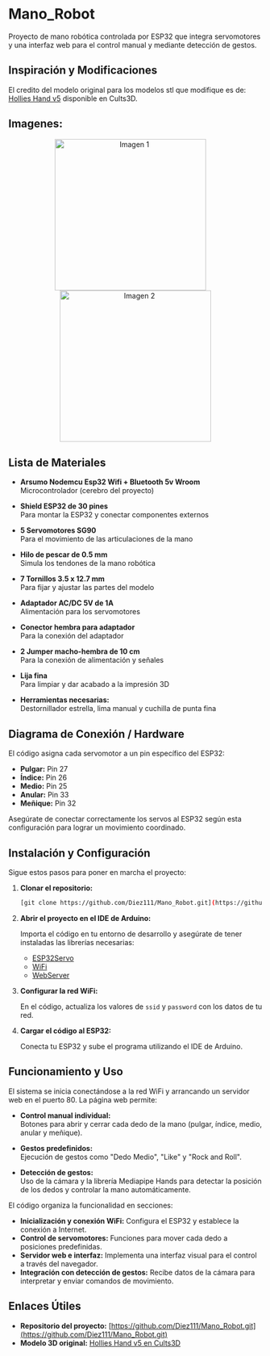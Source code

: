 # Mano_Robot

Proyecto de mano robótica controlada por ESP32 que integra servomotores y una interfaz web para el control manual y mediante detección de gestos.

## Inspiración y Modificaciones

El credito del modelo original para los modelos stl que modifique es de: [Hollies Hand v5](https://cults3d.com/es/modelo-3d/artilugios/hollies-hand-v5) disponible en Cults3D.

## Imagenes:

<p align="center">
  <img src="https://github.com/user-attachments/assets/d705841f-3815-4530-8865-b5ce89e2c14d" alt="Imagen 1" width="300" style="margin-right:20px;">
  <img src="https://github.com/user-attachments/assets/059bc291-7ca6-446f-8c29-0effd70c1082" alt="Imagen 2" width="300">
</p>

## Lista de Materiales

- **Arsumo Nodemcu Esp32 Wifi + Bluetooth 5v Wroom**  
  Microcontrolador (cerebro del proyecto)

- **Shield ESP32 de 30 pines**  
  Para montar la ESP32 y conectar componentes externos

- **5 Servomotores SG90**  
  Para el movimiento de las articulaciones de la mano

- **Hilo de pescar de 0.5 mm**  
  Simula los tendones de la mano robótica

- **7 Tornillos 3.5 x 12.7 mm**  
  Para fijar y ajustar las partes del modelo

- **Adaptador AC/DC 5V de 1A**  
  Alimentación para los servomotores

- **Conector hembra para adaptador**  
  Para la conexión del adaptador

- **2 Jumper macho-hembra de 10 cm**  
  Para la conexión de alimentación y señales

- **Lija fina**  
  Para limpiar y dar acabado a la impresión 3D

- **Herramientas necesarias:**  
  Destornillador estrella, lima manual y cuchilla de punta fina

## Diagrama de Conexión / Hardware

El código asigna cada servomotor a un pin específico del ESP32:

- **Pulgar:** Pin 27  
- **Índice:** Pin 26  
- **Medio:** Pin 25  
- **Anular:** Pin 33  
- **Meñique:** Pin 32  

Asegúrate de conectar correctamente los servos al ESP32 según esta configuración para lograr un movimiento coordinado.

## Instalación y Configuración

Sigue estos pasos para poner en marcha el proyecto:

1. **Clonar el repositorio:**

   ```bash
   [git clone https://github.com/Diez111/Mano_Robot.git](https://github.com/Diez111/Mano_Robot.git)
   ```

2. **Abrir el proyecto en el IDE de Arduino:**

   Importa el código en tu entorno de desarrollo y asegúrate de tener instaladas las librerías necesarias:
   
   - [ESP32Servo](https://github.com/jkb-git/ESP32Servo)
   - [WiFi](https://www.arduino.cc/en/Reference/WiFi)
   - [WebServer](https://www.arduino.cc/en/Reference/WebServer)

3. **Configurar la red WiFi:**

   En el código, actualiza los valores de `ssid` y `password` con los datos de tu red.

4. **Cargar el código al ESP32:**

   Conecta tu ESP32 y sube el programa utilizando el IDE de Arduino.

## Funcionamiento y Uso

El sistema se inicia conectándose a la red WiFi y arrancando un servidor web en el puerto 80. La página web permite:

- **Control manual individual:**  
  Botones para abrir y cerrar cada dedo de la mano (pulgar, índice, medio, anular y meñique).

- **Gestos predefinidos:**  
  Ejecución de gestos como "Dedo Medio", "Like" y "Rock and Roll".

- **Detección de gestos:**  
  Uso de la cámara y la librería Mediapipe Hands para detectar la posición de los dedos y controlar la mano automáticamente.

El código organiza la funcionalidad en secciones:
- **Inicialización y conexión WiFi:** Configura el ESP32 y establece la conexión a Internet.
- **Control de servomotores:** Funciones para mover cada dedo a posiciones predefinidas.
- **Servidor web e interfaz:** Implementa una interfaz visual para el control a través del navegador.
- **Integración con detección de gestos:** Recibe datos de la cámara para interpretar y enviar comandos de movimiento.

## Enlaces Útiles

- **Repositorio del proyecto:** [https://github.com/Diez111/Mano_Robot.git](https://github.com/Diez111/Mano_Robot.git)
- **Modelo 3D original:** [Hollies Hand v5 en Cults3D](https://cults3d.com/es/modelo-3d/artilugios/hollies-hand-v5)
